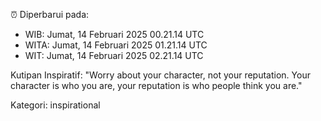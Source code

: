 ⏰ Diperbarui pada:
- WIB: Jumat, 14 Februari 2025 00.21.14 UTC
- WITA: Jumat, 14 Februari 2025 01.21.14 UTC
- WIT: Jumat, 14 Februari 2025 02.21.14 UTC

Kutipan Inspiratif:
"Worry about your character, not your reputation. Your character is who you are, your reputation is who people think you are."


Kategori: inspirational

